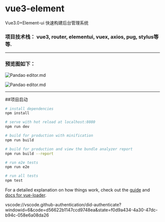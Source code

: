 # vue3-element
Vue3.0+Element-ui 快速构建后台管理系统

### 项目技术栈： vue3, router, elementui, vuex, axios, pug, stylus等等.
----
### 预览图如下：
![Pandao editor.md](https://raw.githubusercontent.com/whiskyma/vue3-elementui/master/src/assets/images/1.png "Pandao editor.md")

![Pandao editor.md](https://raw.githubusercontent.com/whiskyma/vue3-elementui/master/src/assets/images/2.png "Pandao editor.md")

----
##项目启动
``` bash
# install dependencies
npm install

# serve with hot reload at localhost:8080
npm run dev

# build for production with minification
npm run build

# build for production and view the bundle analyzer report
npm run build --report

# run e2e tests
npm run e2e

# run all tests
npm test
```

For a detailed explanation on how things work, check out the [guide](http://vuejs-templates.github.io/webpack/) and [docs for vue-loader](http://vuejs.github.io/vue-loader).


vscode://vscode.github-authentication/did-authenticate?windowid=6&code=d56622b1147ccd9748ea&state=f0d9a434-4a30-47dc-b94c-058e6a08da26